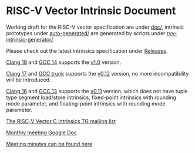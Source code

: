 # RISC-V Vector Intrinsic Document

Working draft for the RISC-V vector specification are under [doc/](doc/), intrinsic prototypes under
[auto-generated/](auto-generated/) are generated by scripts under [rvv-intrinsic-generator/](rvv-intrinsic-generator/).

Please check out the latest intrinsics specification under
[Releases](https://github.com/riscv-non-isa/rvv-intrinsic-doc/releases).

[Clang 19](https://github.com/llvm/llvm-project/blob/llvmorg-19.1.0/llvm/docs/RISCV/RISCVVectorExtension.rst) and [GCC 14](https://github.com/gcc-mirror/gcc/tree/releases/gcc-14) supports the [v1.0](https://github.com/riscv-non-isa/rvv-intrinsic-doc/tree/v1.0.x) version.

[Clang 17](https://releases.llvm.org/17.0.1/tools/clang/docs/ReleaseNotes.html) and [GCC trunk](https://github.com/gcc-mirror/gcc/tree/master) supports the [v0.12](https://github.com/riscv-non-isa/rvv-intrinsic-doc/releases/tag/v0.12.0) version, no more incompatibility will be introduced.

[Clang 16](https://releases.llvm.org/16.0.0/tools/clang/docs/ReleaseNotes.html) and
[GCC 13](https://gcc.gnu.org/gcc-13/changes.html) supports the
[v0.11](https://github.com/riscv-non-isa/rvv-intrinsic-doc/releases/tag/v0.11.1) version, which does not have tuple type
segment load/store intrinsics, fixed-point intrinsics with rounding mode parameter, and floating-point intrinsics
with rounding mode parameter.

[The RISC-V Vector C intrinsics TG mailing list](https://lists.riscv.org/g/tech-rvv-intrinsics)

[Monthly meeting Google Doc](https://docs.google.com/document/d/19UucISxO9yuQcQ5S30g7wn2wV5D-1z0fA0GKNVOuktI/edit#)

[Meeting minutes can be found here](https://github.com/riscv-admin/rvv-intrinsics/tree/main)
